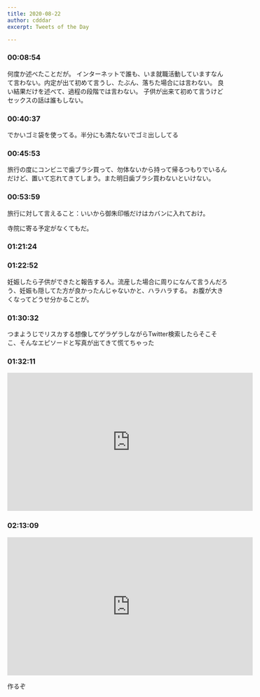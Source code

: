 ```yaml
---
title: 2020-08-22
author: cdddar
excerpt: Tweets of the Day

---
```


### 00:08:54

何度か述べたことだが。
インターネットで誰も、いま就職活動していますなんて言わない。内定が出て初めて言うし、たぶん、落ちた場合には言わない。
良い結果だけを述べて、過程の段階では言わない。
子供が出来て初めて言うけどセックスの話は誰もしない。

### 00:40:37

でかいゴミ袋を使ってる。半分にも満たないでゴミ出ししてる

### 00:45:53

旅行の度にコンビニで歯ブラシ買って、勿体ないから持って帰るつもりでいるんだけど、置いて忘れてきてしまう。また明日歯ブラシ買わないといけない。

### 00:53:59

旅行に対して言えること：いいから御朱印帳だけはカバンに入れておけ。

寺院に寄る予定がなくてもだ。

### 01:21:24

<blockquote class="twitter-tweet"><p lang="ja" dir="ltr"></p><a href="https://twitter.com/hatopopoko/status/1296801053975785476?ref_src=twsrc%5Etfw"></a></blockquote><script async src="https://platform.twitter.com/widgets.js" charset="utf-8"></script>

### 01:22:52

妊娠したら子供ができたと報告する人。流産した場合に周りになんて言うんだろう、妊娠も隠してた方が良かったんじゃないかと、ハラハラする。
お腹が大きくなってどうせ分かることが。

### 01:30:32

つまようじでリスカする想像してゲラゲラしながらTwitter検索したらそこそこ、そんなエピソードと写真が出てきて慌てちゃった

### 01:32:11

<iframe width="560" height="315" src="https://www.youtube.com/embed/e-nUnwzyg9Y" frameborder="0" allow="accelerometer; autoplay; encrypted-media; gyroscope; picture-in-picture" allowfullscreen></iframe>

### 02:13:09

<iframe width="560" height="315" src="https://www.youtube.com/embed/_CTF522x8II" frameborder="0" allow="accelerometer; autoplay; encrypted-media; gyroscope; picture-in-picture" allowfullscreen></iframe>

作るぞ
